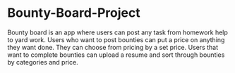 # Bounty-Board-Project

Bounty board is an app where users can post any task from homework help to yard work. 
Users who want to post bounties can put a price on anything they want done. 
They can choose from pricing by a set price. 
Users that want to complete bounties can upload a resume and sort through bounties by categories and price.
